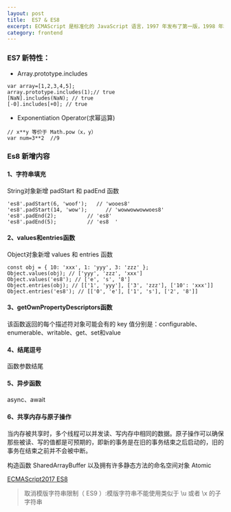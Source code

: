 ```yaml
---
layout: post
title:  ES7 & ES8
excerpt: ECMAScript 是标准化的 JavaScript 语言，1997 年发布了第一版，1998 年和 1999 年发布了第二和第三个版本，之后沉寂 了许多年，直到 Ajax 流行起来后标准工作才再次起步，2009 年发布了第五个版本，自 2015 年起每年发布一个版本。
category: frontend
---
```


### ES7 新特性：
- Array.prototype.includes
```
var array=[1,2,3,4,5];
array.prototype.includes(1);// true
[NaN].includes(NaN); // true
[-0].includes[+0]; // true
```
- Exponentiation Operator(求幂运算)

```
// x**y 等价于 Math.pow（x，y）
var num=3**2  //9
```
### Es8 新增内容
#### 1、字符串填充
String对象新增 padStart 和 padEnd 函数
```
'es8'.padStart(6, 'woof'); 	 // 'wooes8'
'es8'.padStart(14, 'wow');  	// 'wowwowwowwoes8'
'es8'.padEnd(2);          // 'es8'
'es8'.padEnd(5);          // 'es8  '
```
#### 2、values和entries函数
Object对象新增 values 和 entries 函数
```
const obj = { 10: 'xxx', 1: 'yyy', 3: 'zzz' };
Object.values(obj); // ['yyy', 'zzz', 'xxx']
Object.values('es8'); // ['e', 's', '8']
Object.entries(obj); // [['1', 'yyy'], ['3', 'zzz'], ['10': 'xxx']]
Object.entries('es8'); // [['0', 'e'], ['1', 's'], ['2', '8']]
```
#### 3、getOwnPropertyDescriptors函数
该函数返回的每个描述符对象可能会有的 key 值分别是：configurable、enumerable、writable、get、set和value

#### 4、结尾逗号
函数参数结尾

#### 5、异步函数
async、await

#### 6、共享内存与原子操作
当内存被共享时，多个线程可以并发读、写内存中相同的数据。原子操作可以确保那些被读、写的值都是可预期的，即新的事务是在旧的事务结束之后启动的，旧的事务在结束之前并不会被中断。

构造函数 SharedArrayBuffer 以及拥有许多静态方法的命名空间对象 Atomic

[ECMAScript2017  ES8](http://blog.csdn.net/qq_39163118/article/details/75634291)

> 取消模版字符串限制（ ES9 ）:模版字符串不能使用类似于 \u 或者 \x 的子字符串



